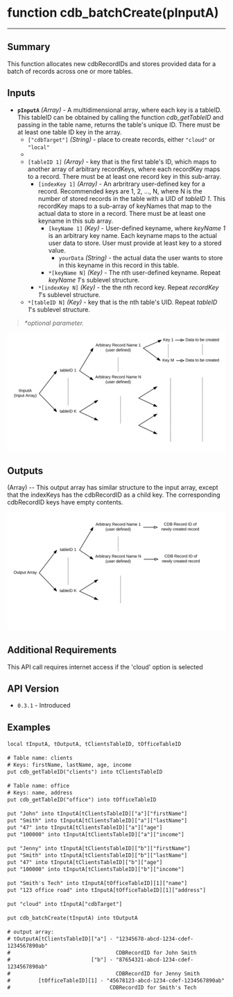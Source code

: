 # function cdb_batchCreate(pInputA)
---
## Summary
This function allocates new cdbRecordIDs and stores provided data for a batch of records across one or more tables.

## Inputs
* **`pInputA`** *(Array)* - A multidimensional array, where each key is a tableID. This tableID can be obtained by calling the function *cdb_getTableID* and passing in the table name, returns the table's unique ID. There must be at least one table ID key in the array.
	* `["cdbTarget"]` *(String)* - place to create records, either `"cloud"` or `"local"`
    * 
    * `[tableID 1]` *(Array)* - key that is the first table's ID, which maps to another array of arbitrary recordKeys, where each recordKey maps to a record. There must be at least one record key in this sub-array.
    	* `[indexKey 1]` *(Array)* - An arbritrary user-defined key for a record. Recommended keys are 1, 2, ..., N, where N is the number of stored records in the table with a UID of *tableID 1*. This recordKey maps to a sub-array of keyNames that map to the actual data to store in a record. There must be at least one keyname in this sub array. 
    		* `[keyName 1]` *(Key)* - User-defined keyname, where *keyName 1* is an arbitrary key name. Each keyname maps to the actual user data to store. User must provide at least key to a stored value.
    			*  `yourData` *(String)* - the actual data the user wants to store in this keyname in this record in this table.
    		* `*[keyName N]` *(Key)* - The nth user-defined keyname. Repeat *keyName 1*'s sublevel structure.
    	* `*[indexKey N]` *(Key)* - the the nth record key. Repeat *recordKey 1*'s sublevel structure.
    * `*[tableID N]` *(Key)* - key that is the nth table's UID. Repeat *tableID 1*'s sublevel structure.

> _*optional parameter._

![BatchCreate input diagram](images/BatchCreateInput.svg)
## Outputs
(Array) -- This output array has similar structure to the input array, except that the indexKeys has the cdbRecordID as a child key. The corresponding cdbRecordID keys have empty contents.

![BatchCreate output diagram](images/BatchCreateOutput.svg)
## Additional Requirements
This API call requires internet access if the 'cloud' option is selected
## API Version
* `0.3.1` - Introduced

## Examples
```
local tInputA, tOutputA, tClientsTableID, tOfficeTableID
     
# Table name: clients
# Keys: firstName, lastName, age, income
put cdb_getTableID("clients") into tClientsTableID

# Table name: office
# Keys: name, address
put cdb_getTableID("office") into tOfficeTableID

put "John" into tInputA[tClientsTableID]["a"]["firstName"]
put "Smith" into tInputA[tClientsTableID]["a"]["lastName"]
put "47" into tInputA[tClientsTableID]["a"]["age"]
put "100000" into tInputA[tClientsTableID]["a"]["income"]

put "Jenny" into tInputA[tClientsTableID]["b"]["firstName"]
put "Smith" into tInputA[tClientsTableID]["b"]["lastName"]
put "47" into tInputA[tClientsTableID]["b"]["age"]
put "100000" into tInputA[tClientsTableID]["b"]["income"]

put "Smith's Tech" into tInputA[tOfficeTableID][1]["name"]
put "123 office road" into tInputA[tOfficeTableID][1]["address"]

put "cloud" into tInputA["cdbTarget"]

put cdb_batchCreate(tInputA) into tOutputA

# output array: 
# tOutputA[tClientsTableID]["a"] - "12345678-abcd-1234-cdef-1234567890ab"
#                                  CDBRecordID for John Smith
#					       ["b"] - "87654321-abcd-1234-cdef-1234567890ab"
#                                  CDBRecordID for Jenny Smith
#		  [tOfficeTableID][1] - "45678123-abcd-1234-cdef-1234567890ab"
#                                CDBRecordID for Smith's Tech
```